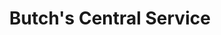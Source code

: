 ---
title: "Butch's Central Service"
url: /bridgeport/butchs-central-service/
shop: Autowerkstatt
---